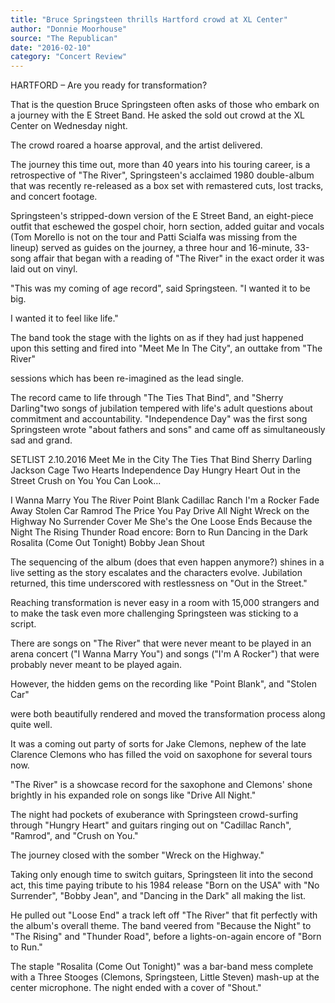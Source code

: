 ```yaml
---
title: "Bruce Springsteen thrills Hartford crowd at XL Center"
author: "Donnie Moorhouse"
source: "The Republican"
date: "2016-02-10"
category: "Concert Review"
---
```


HARTFORD – Are you ready for transformation?

That is the question Bruce Springsteen often asks of those who embark on a journey with the E Street Band. He asked the sold out crowd at the XL Center on Wednesday night.

The crowd roared a hoarse approval, and the artist delivered.

The journey this time out, more than 40 years into his touring career, is a retrospective of "The River", Springsteen's acclaimed 1980 double-album that was recently re-released as a box set with remastered cuts, lost tracks, and concert footage.

Springsteen's stripped-down version of the E Street Band, an eight-piece outfit that eschewed the gospel choir, horn section, added guitar and vocals (Tom Morello is not on the tour and Patti Scialfa was missing from the lineup) served as guides on the journey, a three hour and 16-minute, 33-song affair that began with a reading of "The River" in the exact order it was laid out on vinyl.

"This was my coming of age record", said Springsteen. "I wanted it to be big.

I wanted it to feel like life."

The band took the stage with the lights on as if they had just happened upon this setting and fired into "Meet Me In The City", an outtake from "The River"

sessions which has been re-imagined as the lead single.

The record came to life through "The Ties That Bind", and "Sherry Darling"two songs of jubilation tempered with life's adult questions about commitment and accountability. "Independence Day" was the first song Springsteen wrote "about fathers and sons" and came off as simultaneously sad and grand.

SETLIST 2.10.2016 Meet Me in the City The Ties That Bind Sherry Darling Jackson Cage Two Hearts Independence Day Hungry Heart Out in the Street Crush on You You Can Look...

I Wanna Marry You The River Point Blank Cadillac Ranch I'm a Rocker Fade Away Stolen Car Ramrod The Price You Pay Drive All Night Wreck on the Highway No Surrender Cover Me She's the One Loose Ends Because the Night The Rising Thunder Road encore: Born to Run Dancing in the Dark Rosalita (Come Out Tonight) Bobby Jean Shout

The sequencing of the album (does that even happen anymore?) shines in a live setting as the story escalates and the characters evolve. Jubilation returned, this time underscored with restlessness on "Out in the Street."

Reaching transformation is never easy in a room with 15,000 strangers and to make the task even more challenging Springsteen was sticking to a script.

There are songs on "The River" that were never meant to be played in an arena concert ("I Wanna Marry You") and songs ("I'm A Rocker") that were probably never meant to be played again.

However, the hidden gems on the recording like "Point Blank", and "Stolen Car"

were both beautifully rendered and moved the transformation process along quite well.

It was a coming out party of sorts for Jake Clemons, nephew of the late Clarence Clemons who has filled the void on saxophone for several tours now.

"The River" is a showcase record for the saxophone and Clemons' shone brightly in his expanded role on songs like "Drive All Night."

The night had pockets of exuberance with Springsteen crowd-surfing through "Hungry Heart" and guitars ringing out on "Cadillac Ranch", "Ramrod", and "Crush on You."

The journey closed with the somber "Wreck on the Highway."

Taking only enough time to switch guitars, Springsteen lit into the second act, this time paying tribute to his 1984 release "Born on the USA" with "No Surrender", "Bobby Jean", and "Dancing in the Dark" all making the list.

He pulled out "Loose End" a track left off "The River" that fit perfectly with the album's overall theme. The band veered from "Because the Night" to "The Rising" and "Thunder Road", before a lights-on-again encore of "Born to Run."

The staple "Rosalita (Come Out Tonight)" was a bar-band mess complete with a Three Stooges (Clemons, Springsteen, Little Steven) mash-up at the center microphone. The night ended with a cover of "Shout."
